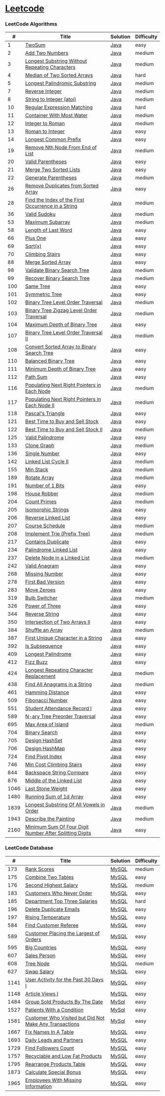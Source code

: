 [Leetcode](https://leetcode.com/insaneYasuo/)
========

### LeetCode Algorithms

| #    | Title                                                                                                                                             | Solution                                                                                                                       | Difficulty |
|------|---------------------------------------------------------------------------------------------------------------------------------------------------|--------------------------------------------------------------------------------------------------------------------------------|------------|
| 1    | [TwoSum](https://leetcode.com/problems/two-sum/)                                                                                                  | [Java](https://github.com/Lalloo/leetcode/blob/main/algorithms/java/easy/TwoSum.java)                                          | easy       |                                 
| 2    | [Add Two Numbers](https://leetcode.com/problems/add-two-numbers/)                                                                                 | [Java](https://github.com/Lalloo/leetcode/blob/main/algorithms/java/medium/AddTwoNumbers.java)                                 | medium     |                                 
| 3    | [Longest Substring Without Repeating Characters](https://leetcode.com/problems/longest-substring-without-repeating-characters/)                   | [Java](https://github.com/Lalloo/leetcode/blob/main/algorithms/java/medium/LongestSubstringWithoutRepeatingCharacters.java)    | medium     |                                 
| 4    | [Median of Two Sorted Arrays](https://leetcode.com/problems/median-of-two-sorted-arrays/)                                                         | [Java](https://github.com/Lalloo/leetcode/blob/main/algorithms/java/hard/FindMedianSortedArrays.java)                          | hard       |
| 5    | [Longest Palindromic Substring](https://leetcode.com/problems/longest-palindromic-substring/description/)                                         | [Java](https://github.com/Lalloo/leetcode/blob/main/algorithms/java/medium/LongestPalindromicSubstring.java)                   | medium     |
| 7    | [Reverse Integer](https://leetcode.com/problems/reverse-integer/)                                                                                 | [Java](https://github.com/Lalloo/leetcode/blob/main/algorithms/java/medium/ReverseInteger.java)                                | medium     |
| 8    | [String to Integer (atoi)](https://leetcode.com/problems/string-to-integer-atoi/)                                                                 | [Java](https://github.com/Lalloo/leetcode/blob/main/algorithms/java/medium/StringToIntegerAtoi.java)                           | medium     |
| 10   | [Regular Expression Matching](https://leetcode.com/problems/regular-expression-matching/)                                                         | [Java](https://github.com/Lalloo/leetcode/blob/main/algorithms/java/hard/StringToIntegerAtoi.java)                             | hard       |
| 11   | [Container With Most Water](https://leetcode.com/problems/container-with-most-water/)                                                             | [Java](https://github.com/Lalloo/leetcode/blob/main/algorithms/java/medium/ContainerWithMostWater.java)                        | medium     |
| 12   | [Integer to Roman](https://leetcode.com/problems/integer-to-roman)                                                                                | [Java](https://github.com/Lalloo/leetcode/blob/main/algorithms/java/medium/IntegerToRoman.java)                                | medium     |
| 13   | [Roman to Integer](https://leetcode.com/problems/roman-to-integer/)                                                                               | [Java](https://github.com/Lalloo/leetcode/blob/main/algorithms/java/easy/RomanToInteger.java)                                  | easy       |
| 14   | [Longest Common Prefix](https://leetcode.com/problems/longest-common-prefix/)                                                                     | [Java](https://github.com/Lalloo/leetcode/blob/main/algorithms/java/easy/LongestCommonPrefix.java)                             | easy       |   
| 19   | [Remove Nth Node From End of List](https://leetcode.com/problems/remove-nth-node-from-end-of-list/)                                               | [Java](https://github.com/Lalloo/leetcode/blob/main/algorithms/java/medium/RemoveNthNodeFromEndOfList.java)                    | medium     |
| 20   | [Valid Parentheses](https://leetcode.com/problems/valid-parentheses/)                                                                             | [Java](https://github.com/Lalloo/leetcode/blob/main/algorithms/java/easy/ValidParentheses.java)                                | easy       | 
| 21   | [Merge Two Sorted Lists](https://leetcode.com/problems/merge-two-sorted-lists/)                                                                   | [Java](https://github.com/Lalloo/leetcode/blob/main/algorithms/java/easy/MergeTwoSortedLists.java)                             | easy       |
| 22   | [Generate Parentheses](https://leetcode.com/problems/generate-parentheses/)                                                                       | [Java](https://github.com/Lalloo/leetcode/blob/main/algorithms/java/easy/GenerateParentheses.java)                             | medium     |                                                                                                                         
| 26   | [Remove Duplicates from Sorted Array](https://leetcode.com/problems/remove-duplicates-from-sorted-array/)                                         | [Java](https://github.com/Lalloo/leetcode/blob/main/algorithms/java/easy/RemoveDuplicates.java)                                | easy       |
| 28   | [Find the Index of the First Occurrence in a String](https://leetcode.com/problems/find-the-index-of-the-first-occurrence-in-a-string/)           | [Java](https://github.com/Lalloo/leetcode/blob/main/algorithms/java/medium/FindTheIndexOfTheFirstOccurrenceInAString.java)     | medium     |
| 36   | [Valid Sudoku](https://leetcode.com/problems/valid-sudoku/)                                                                                       | [Java](https://github.com/Lalloo/leetcode/blob/main/algorithms/java/medium/ValidSudoku.java)                                   | medium     |
| 53   | [Maximum Subarray](https://leetcode.com/problems/maximum-subarray/)                                                                               | [Java](https://github.com/Lalloo/leetcode/blob/main/algorithms/java/medium/MaximumSubarray.java)                               | medium     |
| 58   | [Length of Last Word](https://leetcode.com/problems/length-of-last-word/)                                                                         | [Java](https://github.com/Lalloo/leetcode/blob/main/algorithms/java/easy/LengthOfLastWord.java)                                | easy       |
| 66   | [Plus One](https://leetcode.com/problems/plus-one/)                                                                                               | [Java](https://github.com/Lalloo/leetcode/blob/main/algorithms/java/easy/PlusOne.java)                                         | easy       |
| 69   | [Sqrt(x)](https://leetcode.com/problems/sqrtx/)                                                                                                   | [Java](https://github.com/Lalloo/leetcode/blob/main/algorithms/java/easy/SqrtX.java)                                           | easy       |
| 70   | [Climbing Stairs](https://leetcode.com/problems/climbing-stairs/)                                                                                 | [Java](https://github.com/Lalloo/leetcode/blob/main/algorithms/java/easy/ClimbingStairs.java)                                  | easy       |
| 88   | [Merge Sorted Array](https://leetcode.com/problems/merge-sorted-array/)                                                                           | [Java](https://github.com/Lalloo/leetcode/blob/main/algorithms/java/easy/MergeSortedArray.java)                                | easy       |
| 98   | [Validate Binary Search Tree](https://leetcode.com/problems/validate-binary-search-tree/)                                                         | [Java](https://github.com/Lalloo/leetcode/blob/main/algorithms/java/medium/ValidateBinarySearchTree.java)                      | medium     |
| 99   | [Recover Binary Search Tree](https://leetcode.com/problems/recover-binary-search-tree/)                                                           | [Java](https://github.com/Lalloo/leetcode/blob/main/algorithms/java/medium/RecoverBinarySearchTree.java)                       | medium     |
| 100  | [Same Tree](https://leetcode.com/problems/same-tree/)                                                                                             | [Java](https://github.com/Lalloo/leetcode/blob/main/algorithms/java/easy/SameTree.java)                                        | easy       |
| 101  | [Symmetric Tree](https://leetcode.com/problems/symmetric-tree/)                                                                                   | [Java](https://github.com/Lalloo/leetcode/blob/main/algorithms/java/easy/SymmetricTree.java)                                   | easy       |
| 102  | [Binary Tree Level Order Traversal](https://leetcode.com/problems/binary-tree-level-order-traversal/)                                             | [Java](https://github.com/Lalloo/leetcode/blob/main/algorithms/java/medium/BinaryTreeLevelOrderTraversal.java)                 | medium     | 
| 103  | [Binary Tree Zigzag Level Order Traversal](https://leetcode.com/problems/binary-tree-zigzag-level-order-traversal/)                               | [Java](https://github.com/Lalloo/leetcode/blob/main/algorithms/java/medium/BinaryTreeZigzagLevelOrderTraversal.java)           | medium     | 
| 104  | [Maximum Depth of Binary Tree](https://leetcode.com/problems/maximum-depth-of-binary-tree/)                                                       | [Java](https://github.com/Lalloo/leetcode/blob/main/algorithms/java/easy/MaximumDepthOfBinaryTree.java)                        | easy       |
| 107  | [Binary Tree Level Order Traversal II](https://leetcode.com/problems/binary-tree-level-order-traversal-ii/)                                       | [Java](https://github.com/Lalloo/leetcode/blob/main/algorithms/java/medium/BinaryTreeLevelOrderTraversalPart2.java)            | medium     |
| 108  | [Convert Sorted Array to Binary Search Tree](https://leetcode.com/problems/convert-sorted-array-to-binary-search-tree/)                           | [Java](https://github.com/Lalloo/leetcode/blob/main/algorithms/java/easy/ConvertStringArrayToBinarySearchTree.java)            | easy       |
| 110  | [Balanced Binary Tree](https://leetcode.com/problems/balanced-binary-tree/)                                                                       | [Java](https://github.com/Lalloo/leetcode/blob/main/algorithms/java/easy/BalancedBinaryTree.java)                              | easy       |
| 111  | [Minimum Depth of Binary Tree](https://leetcode.com/problems/minimum-depth-of-binary-tree/)                                                       | [Java](https://github.com/Lalloo/leetcode/blob/main/algorithms/java/easy/MinimumDepthOfBinaryTree.java)                        | easy       |
| 112  | [Path Sum](https://leetcode.com/problems/path-sum/)                                                                                               | [Java](https://github.com/Lalloo/leetcode/blob/main/algorithms/java/easy/PathSum.java)                                         | easy       |
| 116  | [Populating Next Right Pointers in Each Node](https://leetcode.com/problems/populating-next-right-pointers-in-each-node/)                         | [Java](https://github.com/Lalloo/leetcode/blob/main/algorithms/java/medium/PopulatingNextRightPointersInEachNode.java)         | medium     |
| 117  | [Populating Next Right Pointers in Each Node II](https://leetcode.com/problems/populating-next-right-pointers-in-each-node-ii/)                   | [Java](https://github.com/Lalloo/leetcode/blob/main/algorithms/java/medium/PopulatingNextRightPointersInEachNodeII.java)       | medium     |
| 118  | [Pascal's Triangle](https://leetcode.com/problems/pascals-triangle/)                                                                              | [Java](https://github.com/Lalloo/leetcode/blob/main/algorithms/java/easy/PascalsTriangle.java)                                 | easy       |
| 121  | [Best Time to Buy and Sell Stock](https://leetcode.com/problems/best-time-to-buy-and-sell-stock/)                                                 | [Java](https://github.com/Lalloo/leetcode/blob/main/algorithms/java/easy/BestTimeToBuyAndSellStock.java)                       | easy       |
| 122  | [Best Time to Buy and Sell Stock II](https://leetcode.com/problems/best-time-to-buy-and-sell-stock-ii/)                                           | [Java](https://github.com/Lalloo/leetcode/blob/main/algorithms/java/medium/BestTimeToBuyAndSellStockII.java)                   | medium     |
| 125  | [Valid Palindrome](https://leetcode.com/problems/valid-palindrome/)                                                                               | [Java](https://github.com/Lalloo/leetcode/blob/main/algorithms/java/easy/ValidPalindrome.java)                                 | easy       |
| 133  | [Clone Graph](https://leetcode.com/problems/clone-graph/)                                                                                         | [Java](https://github.com/Lalloo/leetcode/blob/main/algorithms/java/medium/CloneGraph.java)                                    | medium     |
| 136  | [Single Number](https://leetcode.com/problems/single-number/)                                                                                     | [Java](https://github.com/Lalloo/leetcode/blob/main/algorithms/java/easy/SingleNumber.java)                                    | easy       |
| 142  | [Linked List Cycle II](https://leetcode.com/problems/linked-list-cycle-ii/)                                                                       | [Java](https://github.com/Lalloo/leetcode/blob/main/algorithms/java/medium/LinkedListCycleII.java)                             | medium     |
| 155  | [Min Stack](https://leetcode.com/problems/min-stack/)                                                                                             | [Java](https://github.com/Lalloo/leetcode/blob/main/algorithms/java/medium/MinStack.java)                                      | medium     |
| 189  | [Rotate Array](https://leetcode.com/problems/rotate-array/)                                                                                       | [Java](https://github.com/Lalloo/leetcode/blob/main/algorithms/java/medium/RotateArray.java)                                   | medium     |
| 191  | [Number of 1 Bits](https://leetcode.com/problems/number-of-1-bits/)                                                                               | [Java](https://github.com/Lalloo/leetcode/blob/main/algorithms/java/easy/NumberOf1Bits.java)                                   | easy       |
| 198  | [House Robber](https://leetcode.com/problems/house-robber/)                                                                                       | [Java](https://github.com/Lalloo/leetcode/blob/main/algorithms/java/medium/HouseRobber.java)                                   | medium     |
| 204  | [Count Primes](https://leetcode.com/problems/count-primes/)                                                                                       | [Java](https://github.com/Lalloo/leetcode/blob/main/algorithms/java/medium/CountPrimes.java)                                   | medium     |
| 205  | [Isomorphic Strings](https://leetcode.com/problems/isomorphic-strings/)                                                                           | [Java](https://github.com/Lalloo/leetcode/blob/main/algorithms/java/easy/IsomorphicStrings.java)                               | easy       |
| 206  | [Reverse Linked List](https://leetcode.com/problems/reverse-linked-list/)                                                                         | [Java](https://github.com/Lalloo/leetcode/blob/main/algorithms/java/easy/ReversedLinkedList.java)                              | easy       |
| 207  | [Course Schedule](https://leetcode.com/problems/course-schedule/)                                                                                 | [Java](https://github.com/Lalloo/leetcode/blob/main/algorithms/java/easy/CourseSchedule.java)                                  | medium     |  
| 208  | [Implement Trie (Prefix Tree)](https://leetcode.com/problems/implement-trie-prefix-tree/)                                                         | [Java](https://github.com/Lalloo/leetcode/blob/main/algorithms/java/medium/ImplementTheTrie.java)                              | medium     | 
| 217  | [Contains Duplicate](https://leetcode.com/problems/contains-duplicate/)                                                                           | [Java](https://github.com/Lalloo/leetcode/blob/main/algorithms/java/easy/ContainsDuplicate.java)                               | easy       |
| 234  | [Palindrome Linked List](https://leetcode.com/problems/palindrome-linked-list/)                                                                   | [Java](https://github.com/Lalloo/leetcode/blob/main/algorithms/java/easy/PalindromeLinkedList.java)                            | easy       |
| 237  | [Delete Node in a Linked List](https://leetcode.com/problems/delete-node-in-a-linked-list/)                                                       | [Java](https://github.com/Lalloo/leetcode/blob/main/algorithms/java/medium/DeleteNodeInALinkedList.java)                       | medium     |
| 242  | [Valid Anagram](https://leetcode.com/problems/valid-anagram/)                                                                                     | [Java](https://github.com/Lalloo/leetcode/blob/main/algorithms/java/easy/ValidAnagram.java)                                    | easy       |
| 268  | [Missing Number](https://leetcode.com/problems/missing-number/)                                                                                   | [Java](https://github.com/Lalloo/leetcode/blob/main/algorithms/java/easy/MissingNumber.java)                                   | easy       |
| 278  | [First Bad Version](https://leetcode.com/problems/first-bad-version/)                                                                             | [Java](https://github.com/Lalloo/leetcode/blob/main/algorithms/java/easy/FirstBadVersion.java)                                 | easy       |
| 283  | [Move Zeroes](https://leetcode.com/problems/move-zeroes/)                                                                                         | [Java](https://github.com/Lalloo/leetcode/blob/main/algorithms/java/easy/MoveZeros.java)                                       | easy       |
| 319  | [Bulb Switcher](https://leetcode.com/problems/bulb-switcher/)                                                                                     | [Java](https://github.com/Lalloo/leetcode/blob/main/algorithms/java/medium/BulbSwitcher.java)                                  | medium     |
| 326  | [Power of Three](https://leetcode.com/problems/power-of-three/)                                                                                   | [Java](https://github.com/Lalloo/leetcode/blob/main/algorithms/java/easy/PowerOfThree.java)                                    | easy       |
| 344  | [Reverse String](https://leetcode.com/problems/reverse-string/)                                                                                   | [Java](https://github.com/Lalloo/leetcode/blob/main/algorithms/java/easy/ReverseString.java)                                   | easy       |
| 350  | [Intersection of Two Arrays II](https://leetcode.com/problems/intersection-of-two-arrays-ii/)                                                     | [Java](https://github.com/Lalloo/leetcode/blob/main/algorithms/java/easy/IntersectionOfTwoArraysII.java)                       | easy       |
| 384  | [Shuffle an Array](https://leetcode.com/problems/shuffle-an-array/)                                                                               | [Java](https://github.com/Lalloo/leetcode/blob/main/algorithms/java/medium/ShuffleAnArray.java)                                | medium     |
| 387  | [First Unique Character in a String](https://leetcode.com/problems/first-unique-character-in-a-string/)                                           | [Java](https://github.com/Lalloo/leetcode/blob/main/algorithms/java/easy/FirstUniqueCharacterInAString.java)                   | easy       |
| 392  | [Is Subsequence](https://leetcode.com/problems/is-subsequence/)                                                                                   | [Java](https://github.com/Lalloo/leetcode/blob/main/algorithms/java/easy/IsSubsequence.java)                                   | easy       |
| 409  | [Longest Palindrome](https://leetcode.com/problems/longest-palindrome/)                                                                           | [Java](https://github.com/Lalloo/leetcode/blob/main/algorithms/java/easy/LongestPalindrome.java)                               | easy       |
| 412  | [Fizz Buzz](https://leetcode.com/problems/fizz-buzz/)                                                                                             | [Java](https://github.com/Lalloo/leetcode/blob/main/algorithms/java/easy/FizzBuzz.java)                                        | easy       |
| 424  | [Longest Repeating Character Replacement](https://leetcode.com/problems/longest-repeating-character-replacement)                                  | [Java](https://github.com/Lalloo/leetcode/blob/main/algorithms/java/medium/LongestRepeatingCharacterReplacement.java)          | medium     |
| 438  | [Find All Anagrams in a String](https://leetcode.com/problems/find-all-anagrams-in-a-string/)                                                     | [Java](https://github.com/Lalloo/leetcode/blob/main/algorithms/java/medium/FindAllAnagramsInString.java)                       | medium     |
| 461  | [Hamming Distance](https://leetcode.com/problems/hamming-distance/)                                                                               | [Java](https://github.com/Lalloo/leetcode/blob/main/algorithms/java/easy/HammingDistance.java)                                 | easy       |
| 509  | [Fibonacci Number](https://leetcode.com/problems/fibonacci-number/)                                                                               | [Java](https://github.com/Lalloo/leetcode/blob/main/algorithms/java/easy/FibonacciNumber.java)                                 | easy       |
| 551  | [Student Attendance Record I](https://leetcode.com/problems/student-attendance-record-i/)                                                         | [Java](https://github.com/Lalloo/leetcode/blob/main/algorithms/java/easy/StudentAttendanceRecordI.java)                        | easy       |
| 589  | [N-ary Tree Preorder Traversal](https://leetcode.com/problems/n-ary-tree-preorder-traversal/)                                                     | [Java](https://github.com/Lalloo/leetcode/blob/main/algorithms/java/easy/NaryTreePreorderTraversal.java)                       | easy       |
| 695  | [Max Area of Island](https://leetcode.com/problems/max-area-of-island/)                                                                           | [Java](https://github.com/Lalloo/leetcode/blob/main/algorithms/java/medium/MaxAreaOfIsland.java)                               | medium     |
| 704  | [Binary Search](https://leetcode.com/problems/binary-search/)                                                                                     | [Java](https://github.com/Lalloo/leetcode/blob/main/algorithms/java/easy/BinarySearch.java)                                    | easy       |
| 705  | [Design HashSet](https://leetcode.com/problems/design-hashset/)                                                                                   | [Java](https://github.com/Lalloo/leetcode/blob/main/algorithms/java/easy/DesignHashset.java)                                   | easy       |
| 706  | [Design HashMap](https://leetcode.com/problems/design-hashmap/)                                                                                   | [Java](https://github.com/Lalloo/leetcode/blob/main/algorithms/java/easy/DesignHashmap.java)                                   | easy       |
| 724  | [Find Pivot Index](https://leetcode.com/problems/find-pivot-index/)                                                                               | [Java](https://github.com/Lalloo/leetcode/blob/main/algorithms/java/easy/FindPivotIndex.java)                                  | easy       |
| 746  | [Min Cost Climbing Stairs](https://leetcode.com/problems/min-cost-climbing-stairs/)                                                               | [Java](https://github.com/Lalloo/leetcode/blob/main/algorithms/java/easy/MinCostClimbingStairs.java)                           | easy       |
| 844  | [Backspace String Compare](https://leetcode.com/problems/backspace-string-compare/)                                                               | [Java](https://github.com/Lalloo/leetcode/blob/main/algorithms/java/easy/BackspaceStringCompare.java)                          | easy       |
| 876  | [Middle of the Linked List](https://leetcode.com/problems/middle-of-the-linked-list/)                                                             | [Java](https://github.com/Lalloo/leetcode/blob/main/algorithms/java/easy/MiddleOfTheLinkedList.java)                           | easy       |
| 1046 | [Last Stone Weight](https://leetcode.com/problems/last-stone-weight/)                                                                             | [Java](https://github.com/Lalloo/leetcode/blob/main/algorithms/java/easy/LastStoneWeight.java)                                 | easy       |
| 1480 | [Running Sum of 1d Array](https://leetcode.com/problems/running-sum-of-1d-array/)                                                                 | [Java](https://github.com/Lalloo/leetcode/blob/main/algorithms/java/easy/RunningSumOf1dArray.java)                             | easy       |
| 1839 | [Longest Substring Of All Vowels in Order](https://leetcode.com/problems/longest-substring-of-all-vowels-in-order/)                               | [Java](https://github.com/Lalloo/leetcode/blob/main/algorithms/java/medium/LongestSubstringOfAllVowelsInOrder.java)            | medium     |                                       
| 1943 | [Describe the Painting](https://leetcode.com/problems/describe-the-painting/)                                                                     | [Java](https://github.com/Lalloo/leetcode/blob/main/algorithms/java/medium/DescribeThePainting.java)                           | medium     |
| 2160 | [Minimum Sum Of Four Digit Number After Splitting Digits](https://leetcode.com/problems/minimum-sum-of-four-digit-number-after-splitting-digits/) | [Java](https://github.com/Lalloo/leetcode/blob/main/algorithms/java/easy/MinimumSumOfFourDigitNumberAfterSplittingDigits.java) | easy       |

### LeetCode Database

| #    | Title                                                                                                                                           | Solution                                                                                                               | Difficulty |
|------|-------------------------------------------------------------------------------------------------------------------------------------------------|------------------------------------------------------------------------------------------------------------------------|------------|
| 173  | [Rank Scores](https://leetcode.com/problems/rank-scores/)                                                                                       | [MySQL](https://github.com/Lalloo/leetcode/blob/main/database/medium/RankScores.sql)                                   | medium     |
| 175  | [Combine Two Tables](https://leetcode.com/problems/combine-two-tables/)                                                                         | [MySQL](https://github.com/Lalloo/leetcode/blob/main/database/easy/CombineTwoTables.sql)                               | easy       |
| 176  | [Second Highest Salary](https://leetcode.com/problems/second-highest-salary/)                                                                   | [MySQL](https://github.com/Lalloo/leetcode/blob/main/database/medium/SecondHighestSalary.sql)                          | medium     |
| 183  | [Customers Who Never Order](https://leetcode.com/problems/customers-who-never-order/)                                                           | [MySQL](https://github.com/Lalloo/leetcode/blob/main/database/easy/CustomersWhoNeverOrder.sql)                         | easy       |
| 185  | [Department Top Three Salaries](https://leetcode.com/problems/department-top-three-salaries/)                                                   | [MySQL](https://github.com/Lalloo/leetcode/blob/main/database/hard/DepartmentTopThreeSalaries.sql)                     | hard       | 
| 196  | [Delete Duplicate Emails](https://leetcode.com/problems/delete-duplicate-emails/)                                                               | [MySQL](https://github.com/Lalloo/leetcode/blob/main/database/easy/SelectDuplicatesEmails.sql)                         | easy       |
| 197  | [Rising Temperature](https://leetcode.com/problems/rising-temperature/)                                                                         | [MySQL](https://github.com/Lalloo/leetcode/blob/main/database/easy/RisingTemperature.sql)                              | easy       |
| 584  | [Find Customer Referee](https://leetcode.com/problems/find-customer-referee/)                                                                   | [MySQL](https://github.com/Lalloo/leetcode/blob/main/database/easy/FindCustomerReferee.sql)                            | easy       |
| 589  | [Customer Placing the Largest of Orders](https://leetcode.com/problems/customer-placing-the-largest-number-of-orders/)                          | [MySQL](https://github.com/Lalloo/leetcode/blob/main/database/easy/CustomerPlacingTheLargestNumberOfOrders.sql)        | easy       |
| 595  | [Big Countries](https://leetcode.com/problems/big-countries/)                                                                                   | [MySQL](https://github.com/Lalloo/leetcode/blob/main/database/easy/BigCountries.sql)                                   | easy       |
| 607  | [Sales Person](https://leetcode.com/problems/sales-person/)                                                                                     | [MySQL](https://github.com/Lalloo/leetcode/blob/main/database/easy/SalesPerson.sql)                                    | easy       |
| 608  | [Tree Node](https://leetcode.com/problems/tree-node/)                                                                                           | [MySQL](https://github.com/Lalloo/leetcode/blob/main/database/medium/TreeNode.sql)                                     | medium     |
| 627  | [Swap Salary](https://leetcode.com/problems/swap-salary/)                                                                                       | [MySQL](https://github.com/Lalloo/leetcode/blob/main/database/easy/SwapSalary.sql)                                     | easy       |
| 1141 | [User Activity for the Past 30 Days I](https://leetcode.com/problems/user-activity-for-the-past-30-days-i/)                                     | [MySQL](https://github.com/Lalloo/leetcode/blob/main/database/easy/UserActivityForThePast30DaysI.sql)                  | easy       |
| 1148 | [Article Views I](https://leetcode.com/problems/article-views-i/)                                                                               | [MySQL](https://github.com/Lalloo/leetcode/blob/main/database/easy/ArticleViewsI.sql)                                  | easy       |
| 1484 | [Group Sold Products By The Date](https://leetcode.com/problems/group-sold-products-by-the-date/)                                               | [MySql](https://github.com/Lalloo/leetcode/blob/main/database/easy/GroupSoldProductsByTheDate.sql)                     | easy       |
| 1527 | [Patients With a Condition](https://leetcode.com/problems/patients-with-a-condition/)                                                           | [MySql](https://github.com/Lalloo/leetcode/blob/main/database/easy/PatientsWithACondition.sql)                         | easy       |
| 1581 | [Customer Who Visited but Did Not Make Any Transactions](https://leetcode.com/problems/customer-who-visited-but-did-not-make-any-transactions/) | [MySql](https://github.com/Lalloo/leetcode/blob/main/database/easy/CustomerWhoVisitedButDidNotMakeAnyTransactions.sql) | easy       |
| 1667 | [Fix Names In A Table](https://leetcode.com/problems/fix-names-in-a-table/)                                                                     | [MySQL](https://github.com/Lalloo/leetcode/blob/main/database/easy/FixNamesInATable.sql)                               | easy       |
| 1693 | [Daily Leads and Partners](https://leetcode.com/problems/daily-leads-and-partners/)                                                             | [MySQL](https://github.com/Lalloo/leetcode/blob/main/database/easy/DailyLeadsAndPartners.sql)                          | easy       |
| 1729 | [Find Followers Count](https://leetcode.com/problems/find-followers-count/)                                                                     | [MySQL](https://github.com/Lalloo/leetcode/blob/main/database/easy/FindFollowersCount.sql)                             | easy       |
| 1757 | [Recyclable and Low Fat Products](https://leetcode.com/problems/recyclable-and-low-fat-products/)                                               | [MySQL](https://github.com/Lalloo/leetcode/blob/main/database/easy/RecyclableAndLowFatProducts.sql)                    | easy       |
| 1795 | [Rearrange Products Table](https://leetcode.com/problems/rearrange-products-table/)                                                             | [MySQL](https://github.com/Lalloo/leetcode/blob/main/database/easy/RearrangeProductsTable.sql)                         | easy       |
| 1873 | [Calculate Special Bonus](https://leetcode.com/problems/calculate-special-bonus/)                                                               | [MySQL](https://github.com/Lalloo/leetcode/blob/main/database/easy/CalculateSpecialBonus.sql)                          | easy       |
| 1965 | [Employees With Missing Information](https://leetcode.com/problems/employees-with-missing-information/)                                         | [MySQL](https://github.com/Lalloo/leetcode/blob/main/database/easy/EmployeesWithMissingInformation.sql)                | easy       |
